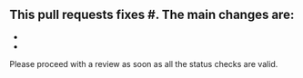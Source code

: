 This pull requests fixes #. The main changes are:
 -
 -
 -

Please proceed with a review as soon as all the status checks are valid.
